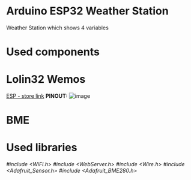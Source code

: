 # Arduino ESP32 Weather Station

Weather Station which shows 4 variables

# Used components
# Lolin32 Wemos
[ESP - store link](https://www.laskakit.cz/mh-et-live-esp32-minikit--wemos-d1-mini-shield-kompatibilni/)
**PINOUT:**
![image](https://user-images.githubusercontent.com/72108575/170653777-5a521225-d0f4-44e6-b106-30b41a8eb590.png)
# BME


# Used libraries
*#include <WiFi.h>
#include <WebServer.h>
#include <Wire.h>
#include <Adafruit_Sensor.h>
#include <Adafruit_BME280.h>*

